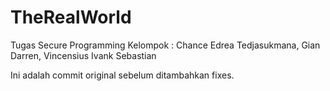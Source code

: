 # TheRealWorld

Tugas Secure Programming Kelompok : Chance Edrea Tedjasukmana, Gian Darren, Vincensius Ivank Sebastian

Ini adalah commit original sebelum ditambahkan fixes.
